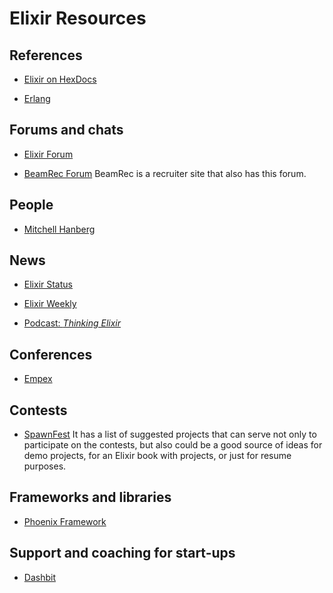 # Elixir Resources

## References

- [Elixir on HexDocs](https://hexdocs.pm/elixir/)

- [Erlang](https://www.erlang.org/doc/man_index.html)

## Forums and chats

- [Elixir Forum](https://elixirforum.com/)

- [BeamRec Forum](https://www.beamrec.com/forum)
  BeamRec is a recruiter site that also has this forum.

## People

- [Mitchell Hanberg](https://www.mitchellhanberg.com/)


## News

- [Elixir Status](https://elixirstatus.com/)

- [Elixir Weekly](https://elixirweekly.net/)

- [Podcast: _Thinking Elixir_](https://podcast.thinkingelixir.com/)

## Conferences

- [Empex](https://www.empex.co/)

## Contests

- [SpawnFest](https://spawnfest.org/)
  It has a list of suggested projects that can serve not only to participate on
  the contests, but also could be a good source of ideas for demo projects, for
  an Elixir book with projects, or just for resume purposes.

## Frameworks and libraries

- [Phoenix Framework](https://www.phoenixframework.org/)

## Support and coaching for start-ups

- [Dashbit](https://dashbit.co/)
